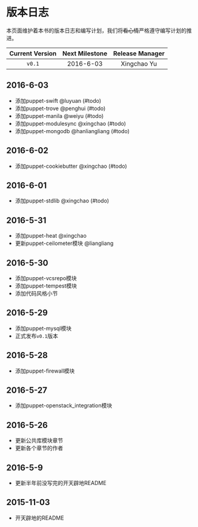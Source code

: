 # 版本日志

本页面维护着本书的版本日志和编写计划，我们将~~看心情~~严格遵守编写计划的推进。

|Current Version|Next Milestone|Release Manager| 
|:---:|:---:|:---:|
|`v0.1`| 2016-6-03| Xingchao Yu  |

## 2016-6-03
  - 添加puppet-swift @luyuan (#todo)
  - 添加puppet-trove @penghui (#todo)
  - 添加puppet-manila @weiyu (#todo)
  - 添加puppet-modulesync @xingchao (#todo)
  - 添加puppet-mongodb @hanliangliang (#todo)

## 2016-6-02
  - 添加puppet-cookiebutter @xingchao (#todo)

## 2016-6-01
  - 添加puppet-stdlib @xingchao (#todo)

## 2016-5-31
  - 添加puppet-heat @xingchao
  - 更新puppet-ceilometer模块 @liangliang

## 2016-5-30
  - 添加puppet-vcsrepo模块
  - 添加puppet-tempest模块
  - 添加代码风格小节

## 2016-5-29
  - 添加puppet-mysql模块
  - 正式发布`v0.1`版本

## 2016-5-28
  - 添加puppet-firewall模块

## 2016-5-27
  - 添加puppet-openstack_integration模块

## 2016-5-26 
  - 更新公共库模块章节
  - 更新各个章节的作者

## 2016-5-9
  - 更新半年前没写完的开天辟地README

## 2015-11-03
  - 开天辟地的README